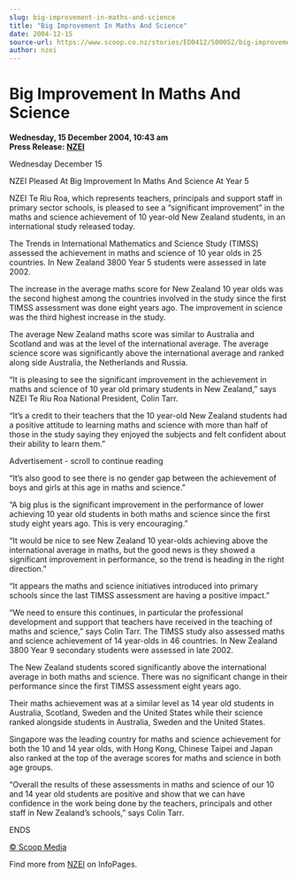 ```yaml
---
slug: big-improvement-in-maths-and-science
title: "Big Improvement In Maths And Science"
date: 2004-12-15
source-url: https://www.scoop.co.nz/stories/ED0412/S00052/big-improvement-in-maths-and-science.htm
author: nzei
---
```

Big Improvement In Maths And Science
====================================

**Wednesday, 15 December 2004, 10:43 am**  
**Press Release: [NZEI](https://info.scoop.co.nz/NZEI)**

Wednesday December 15

NZEI Pleased At Big Improvement In Maths And Science At Year 5

NZEI Te Riu Roa, which represents teachers, principals and support staff in primary sector schools, is pleased to see a “significant improvement” in the maths and science achievement of 10 year-old New Zealand students, in an international study released today.

The Trends in International Mathematics and Science Study (TIMSS) assessed the achievement in maths and science of 10 year olds in 25 countries. In New Zealand 3800 Year 5 students were assessed in late 2002.

The increase in the average maths score for New Zealand 10 year olds was the second highest among the countries involved in the study since the first TIMSS assessment was done eight years ago. The improvement in science was the third highest increase in the study.

The average New Zealand maths score was similar to Australia and Scotland and was at the level of the international average. The average science score was significantly above the international average and ranked along side Australia, the Netherlands and Russia.

“It is pleasing to see the significant improvement in the achievement in maths and science of 10 year old primary students in New Zealand,” says NZEI Te Riu Roa National President, Colin Tarr.

“It’s a credit to their teachers that the 10 year-old New Zealand students had a positive attitude to learning maths and science with more than half of those in the study saying they enjoyed the subjects and felt confident about their ability to learn them.”

Advertisement - scroll to continue reading





“It’s also good to see there is no gender gap between the achievement of boys and girls at this age in maths and science.”

“A big plus is the significant improvement in the performance of lower achieving 10 year old students in both maths and science since the first study eight years ago. This is very encouraging.”

“It would be nice to see New Zealand 10 year-olds achieving above the international average in maths, but the good news is they showed a significant improvement in performance, so the trend is heading in the right direction.”

“It appears the maths and science initiatives introduced into primary schools since the last TIMSS assessment are having a positive impact.”

“We need to ensure this continues, in particular the professional development and support that teachers have received in the teaching of maths and science,” says Colin Tarr. The TIMSS study also assessed maths and science achievement of 14 year-olds in 46 countries. In New Zealand 3800 Year 9 secondary students were assessed in late 2002.

The New Zealand students scored significantly above the international average in both maths and science. There was no significant change in their performance since the first TIMSS assessment eight years ago.

Their maths achievement was at a similar level as 14 year old students in Australia, Scotland, Sweden and the United States while their science ranked alongside students in Australia, Sweden and the United States.

Singapore was the leading country for maths and science achievement for both the 10 and 14 year olds, with Hong Kong, Chinese Taipei and Japan also ranked at the top of the average scores for maths and science in both age groups.

“Overall the results of these assessments in maths and science of our 10 and 14 year old students are positive and show that we can have confidence in the work being done by the teachers, principals and other staff in New Zealand’s schools,” says Colin Tarr.

ENDS

  

[© Scoop Media](http://www.scoop.co.nz/about/terms.html)

Find more from [NZEI](https://info.scoop.co.nz/NZEI) on InfoPages.